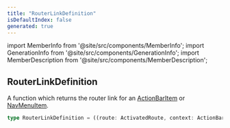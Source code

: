 ```yaml
---
title: "RouterLinkDefinition"
isDefaultIndex: false
generated: true
---
```

<!-- This file was generated from the Vendure source. Do not modify. Instead, re-run the "docs:build" script -->
import MemberInfo from '@site/src/components/MemberInfo';
import GenerationInfo from '@site/src/components/GenerationInfo';
import MemberDescription from '@site/src/components/MemberDescription';


## RouterLinkDefinition

<GenerationInfo sourceFile="packages/admin-ui/src/lib/core/src/providers/nav-builder/nav-builder-types.ts" sourceLine="289" packageName="@bb-vendure/admin-ui" />

A function which returns the router link for an <a href='/reference/admin-ui-api/action-bar/action-bar-item#actionbaritem'>ActionBarItem</a> or <a href='/reference/admin-ui-api/nav-menu/nav-menu-item#navmenuitem'>NavMenuItem</a>.

```ts title="Signature"
type RouterLinkDefinition = ((route: ActivatedRoute, context: ActionBarContext) => any[]) | any[]
```
